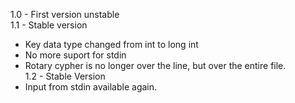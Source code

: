 1.0 - First version unstable<br />
1.1 - Stable version<br />
- Key data type changed from int to long int<br />
- No more suport for stdin<br />
- Rotary cypher is no longer over the line, but over the entire file.<br />
1.2 - Stable Version<br />
- Input from stdin available again.


